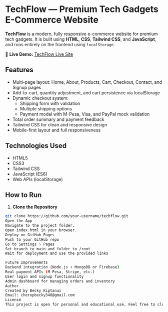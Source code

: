 # TechFlow — Premium Tech Gadgets E-Commerce Website

**TechFlow** is a modern, fully responsive e-commerce website for premium tech gadgets. It is built using **HTML**, **CSS**, **Tailwind CSS**, and **JavaScript**, and runs entirely on the frontend using `localStorage`.

🔗 **Live Demo:** [TechFlow Live Site](https://cheropbecky.github.io/techflow/)  

## Features

- Multi-page layout: Home, About, Products, Cart, Checkout, Contact, and Signup pages
- Add-to-cart, quantity adjustment, and cart persistence via localStorage
- Dynamic checkout system:
  - Shipping form with validation
  - Multiple shipping options
  - Payment modal with M-Pesa, Visa, and PayPal mock validation
- Total order summary and payment feedback
- Tailwind CSS for clean and responsive design
- Mobile-first layout and full responsiveness

## Technologies Used

- HTML5
- CSS3
- Tailwind CSS
- JavaScript (ES6)
- Web APIs (localStorage)

##  How to Run

1. **Clone the Repository**
```bash
git clone https://github.com/your-username/techflow.git
Open the App
Navigate to the project folder.
Open index.html in your browser.
Deploy on GitHub Pages
Push to your GitHub repo
Go to Settings > Pages
Set branch to main and folder to /root
Wait for deployment and use the provided links

Future Improvements
Backend integration (Node.js + MongoDB or Firebase)
Real payment APIs (M-Pesa, Stripe, etc.)
User login and signup functionality
Admin dashboard for managing orders and inventory
Author
Created by Becky Kiptanui
Email: cheropbecky348@gmail.com
License
This project is open for personal and educational use. Feel free to clone, customize, and improve upon it!